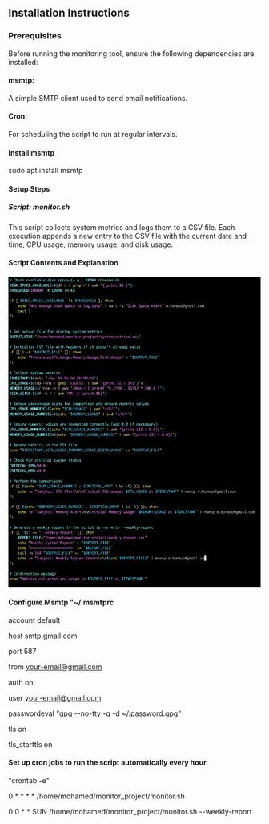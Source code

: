 ## Installation Instructions
### Prerequisites
Before running the monitoring tool, ensure the following dependencies are installed:
#### msmtp:
A simple SMTP client used to send email notifications.
#### Cron:
For scheduling the script to run at regular intervals.
#### Install msmtp
sudo apt install msmtp


#### Setup Steps
##### Script: monitor.sh
   
This script collects system metrics and logs them to a CSV file. Each execution appends a new entry to the CSV file with the current date and time, CPU usage, memory usage, and disk usage.

#### Script Contents and Explanation

![text](https://github.com/Mohamedsaaidi/Bash-Monitoring-Tool/blob/main/Instructions/Images/Screenshot%202024-11-15%20at%2013.55.04.png)

#### Configure Msmtp "~/.msmtprc


account default

host smtp.gmail.com

port 587

from your-email@gmail.com

auth on

user your-email@gmail.com

passwordeval "gpg --no-tty -q -d ~/.password.gpg"

tls on

tls_starttls on


#### Set up cron jobs to run the script automatically every hour.
 
 "crontab -e" 
 
0 * * * * /home/mohamed/monitor_project/monitor.sh


0 0 * * SUN /home/mohamed/monitor_project/monitor.sh --weekly-report
 


